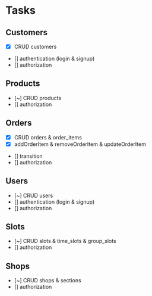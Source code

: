 # Tasks

## Customers

- [x] CRUD customers
- [] authentication (login & signup)
- [] authorization

## Products

- [~] CRUD products
- [] authorization

## Orders

- [x] CRUD orders & order_items
- [x] addOrderItem & removeOrderItem & updateOrderItem
- [] transition
- [] authorization

## Users

- [~] CRUD users
- [] authentication (login & signup)
- [] authorization

## Slots

- [~] CRUD slots & time_slots & group_slots
- [] authorization

## Shops

- [~] CRUD shops & sections
- [] authorization
